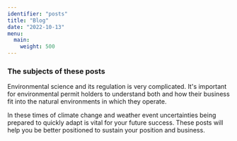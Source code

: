 ```yaml
---
identifier: "posts"
title: "Blog"
date: "2022-10-13"
menu:
  main:
    weight: 500
---
```


### The subjects of these posts

Environmental science and its regulation is very complicated. It's important
for environmental permit holders to understand both and how their business
fit into the natural environments in which they operate.

In these times of climate change and weather event uncertainties being
prepared to quickly adapt is vital for your future success. These posts will
help you be better positioned to sustain your position and business.

